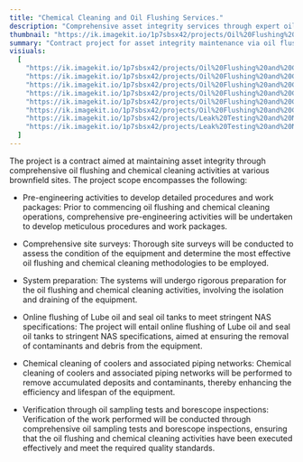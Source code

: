 ```yaml
---
title: "Chemical Cleaning and Oil Flushing Services."
description: "Comprehensive asset integrity services through expert oil flushing and chemical cleaning for brownfield sites. Services include pre-engineering, site surveys, system preparation, online flushing to NAS specs, chemical cleaning of coolers and piping, and verification via sampling tests and inspections. Maintain operational efficiency and extend equipment lifespan."
thumbnail: "https://ik.imagekit.io/1p7sbsx42/projects/Oil%20Flushing%20and%20Chemical%20Cleaning/6.webp?tr=w-800,h-1200?updatedAt=1714375357967"
summary: "Contract project for asset integrity maintenance via oil flushing and chemical cleaning at brownfield sites. Scope: pre-engineering, site surveys, system prep, online flushing of lube/seal oil tanks, chemical cleaning of coolers/piping, verification via oil sampling and borescope inspections."
visiuals:
  [
    "https://ik.imagekit.io/1p7sbsx42/projects/Oil%20Flushing%20and%20Chemical%20Cleaning/6.webp?tr=w-800,h-1200?updatedAt=1714375357967",
    "https://ik.imagekit.io/1p7sbsx42/projects/Oil%20Flushing%20and%20Chemical%20Cleaning/3.webp?tr=w-800,h-1200?updatedAt=1714375359221",
    "https://ik.imagekit.io/1p7sbsx42/projects/Oil%20Flushing%20and%20Chemical%20Cleaning/1.webp?tr=w-800,h-1200?updatedAt=1714375359225",
    "https://ik.imagekit.io/1p7sbsx42/projects/Oil%20Flushing%20and%20Chemical%20Cleaning/5.webp?tr=w-800,h-1200?updatedAt=1714375358903",
    "https://ik.imagekit.io/1p7sbsx42/projects/Oil%20Flushing%20and%20Chemical%20Cleaning/4.webp?tr=w-800,h-1200?updatedAt=1714375358819",
    "https://ik.imagekit.io/1p7sbsx42/projects/Oil%20Flushing%20and%20Chemical%20Cleaning/2.webp?tr=w-800,h-1200?updatedAt=1714375358762",
    "https://ik.imagekit.io/1p7sbsx42/projects/Leak%20Testing%20and%20Nitrogen%20Purging/msg408552971-3248.jpg?tr=w-800,h-1200?updatedAt=1715270799192",
    "https://ik.imagekit.io/1p7sbsx42/projects/Leak%20Testing%20and%20Nitrogen%20Purging/msg408552971-3255.jpg?tr=w-800,h-1200?updatedAt=1715270799226"
  ]
---
```


The project is a contract aimed at maintaining asset integrity through comprehensive oil flushing and chemical cleaning activities at various brownfield sites. The project scope encompasses the following:

- Pre-engineering activities to develop detailed procedures and work packages: Prior to commencing oil flushing and chemical cleaning operations, comprehensive pre-engineering activities will be undertaken to develop meticulous procedures and work packages.

- Comprehensive site surveys: Thorough site surveys will be conducted to assess the condition of the equipment and determine the most effective oil flushing and chemical cleaning methodologies to be employed.

- System preparation: The systems will undergo rigorous preparation for the oil flushing and chemical cleaning activities, involving the isolation and draining of the equipment.

- Online flushing of Lube oil and seal oil tanks to meet stringent NAS specifications: The project will entail online flushing of Lube oil and seal oil tanks to stringent NAS specifications, aimed at ensuring the removal of contaminants and debris from the equipment.

- Chemical cleaning of coolers and associated piping networks: Chemical cleaning of coolers and associated piping networks will be performed to remove accumulated deposits and contaminants, thereby enhancing the efficiency and lifespan of the equipment.

- Verification through oil sampling tests and borescope inspections: Verification of the work performed will be conducted through comprehensive oil sampling tests and borescope inspections, ensuring that the oil flushing and chemical cleaning activities have been executed effectively and meet the required quality standards.
